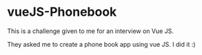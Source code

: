 # vueJS-Phonebook
This is a challenge given to me for an interview on Vue JS.

They asked me to create a phone book app using vue JS. I did it :)
